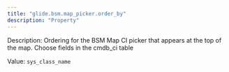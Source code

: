 ```yaml
---
title: "glide.bsm.map_picker.order_by"
description: "Property"
---
```


Description: Ordering for the BSM Map CI picker that appears at the top of the map.  Choose fields in the cmdb_ci table

Value: `sys_class_name`